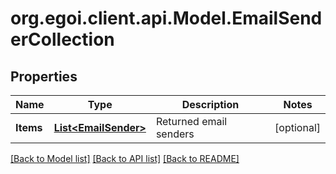# org.egoi.client.api.Model.EmailSenderCollection
## Properties

Name | Type | Description | Notes
------------ | ------------- | ------------- | -------------
**Items** | [**List&lt;EmailSender&gt;**](EmailSender.md) | Returned email senders | [optional] 

[[Back to Model list]](../README.md#documentation-for-models) [[Back to API list]](../README.md#documentation-for-api-endpoints) [[Back to README]](../README.md)

